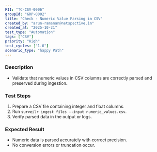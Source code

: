 ```yaml
---
FII: "TC-CSV-0006"
groupId: "GRP-0002"
title: "Check - Numeric Value Parsing in CSV"
created_by: "arun-ramanan@netspective.in"
created_at: "2025-10-21"
test_type: "Automation"
tags: ["CSV"]
priority: "High"
test_cycles: ["1.0"]
scenario_type: "happy Path"
---
```


### Description
- Validate that numeric values in CSV columns are correctly parsed and preserved during ingestion.

### Test Steps
1. Prepare a CSV file containing integer and float columns.  
2. Run `surveilr ingest files --input numeric_values.csv`.  
3. Verify parsed data in the output or logs.

### Expected Result
- Numeric data is parsed accurately with correct precision.  
- No conversion errors or truncation occur.
